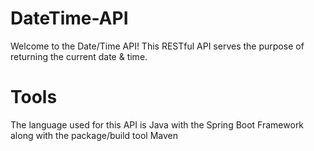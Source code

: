 # DateTime-API
Welcome to the Date/Time API!
This RESTful API serves the purpose of returning the current date & time.

# Tools
The language used for this API is Java with the Spring Boot Framework along with the package/build tool Maven
